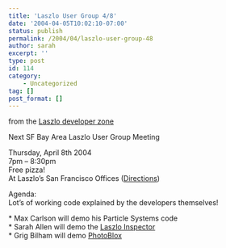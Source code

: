 ```yaml
---
title: 'Laszlo User Group 4/8'
date: '2004-04-05T10:02:10-07:00'
status: publish
permalink: /2004/04/laszlo-user-group-48
author: sarah
excerpt: ''
type: post
id: 114
category:
    - Uncategorized
tag: []
post_format: []
---
```

from the [Laszlo developer zone](http://www.laszlosystems.com/developers/#usergroup)

Next SF Bay Area Laszlo User Group Meeting

Thursday, April 8th 2004  
7pm – 8:30pm  
Free pizza!  
At Laszlo’s San Francisco Offices ([Directions](http://www.laszlosystems.com/company/directions/))

Agenda:  
Lot’s of working code explained by the developers themselves!

\* Max Carlson will demo his Particle Systems code  
\* Sarah Allen will demo the [Laszlo Inspector ](/sarahblog/archives/000124.html)  
\* Grig Bilham will demo [PhotoBlox](http://photoblox.blogspot.com/)